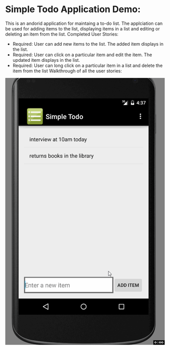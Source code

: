 # Simple Todo Application Demo:
This is an andorid application for maintaing a to-do list. The applciation can be used for adding items to the list, displaying items in a list and editing or deleting an item from the list.
Completed User Stories:
* Required: User can add new items to the list. The added item displays in the list.
* Required: User can click on a particular item and edit the item. The updated item displays in the list.
* Required: User can long click on a particular item in a list and delete the item from the list
Walkthrough of all the user stories:
 
<IMG src="Simple_Todo_Walkthrough.gif"/>
